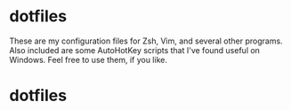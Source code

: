 # dotfiles

These are my configuration files for Zsh, Vim, and several other programs. Also included are some AutoHotKey scripts that I've found useful on Windows. Feel free to use them, if you like. 
# dotfiles
